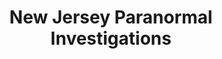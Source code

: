 ---
layout: repo
title: "New Jersey Paranormal Investigations"
id: 12377
permalink: repos/12377/
---